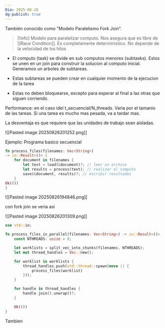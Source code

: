 ```yaml
---
Dia: 2025-08-26
dg-publish: true
---
```

También conocido como "Modelo Paralelismo Fork Join".

>[!info] Modelo para paralelizar computo. Nos asegura que es libre de [[Race Condition]]. Es completamente deterministico. No depende de la velocidad de los hilos

-  El computo (task) se divide en sub computos menores (subtasks). Estos se unen en un join para construir la solucion al computo inicial. Generamos un arboles de subtareas.

- Estas subtareas se pueden crear en cualquier momento de la ejecucion de la tarea 

- Estas no deben bloquearse, excepto para esperar al final a las otras que siguen corriendo.

Performance: en el caso idel t_secuencial/N_threads. Varia por el tamanio de las tareas. Si una tarea es mucho mas pesada, va a tardar mas.

La desventaja es que requiere que las unidades de trabajo sean aisladas.

![[Pasted image 20250826201252.png]]


Ejemplo: Programa basico secuencial 

```rust 
fn process_files(filenames: Vec<String>)
-> io::Result<()> {
	for document in filenames {
		let text = load(&document)?; // leer un archivo
		let results = process(text); // realizar el computo
		save(&document, results)?; // escribir resultados
	}
Ok(())
}
```

![[Pasted image 20250826194846.png]]

con fork join se veria asi 

![[Pasted image 20250826201309.png]]


```rust
use std::io;

fn process_files_in_parallel(filenames: Vec<String>) -> io::Result<()> {
    const NTHREADS: usize = 8;

    let worklists = split_vec_into_chunks(filenames, NTHREADS);
    let mut thread_handles = Vec::new();

    for worklist in worklists {
        thread_handles.push(std::thread::spawn(move || {
            process_files(worklist)
        }));
    }

    for handle in thread_handles {
        handle.join().unwrap()?; 
    }

    Ok(())
}

```

Tambien